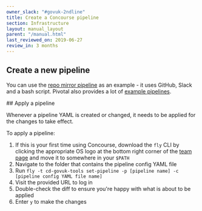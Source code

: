 ```yaml
---
owner_slack: "#govuk-2ndline"
title: Create a Concourse pipeline
section: Infrastructure
layout: manual_layout
parent: "/manual.html"
last_reviewed_on: 2019-06-27
review_in: 3 months
---
```


## Create a new pipeline

You can use the [repo mirror pipeline](https://github.com/alphagov/govuk-repo-mirror/blob/master/concourse.yml) as an example - it uses GitHub, Slack and a bash script. Pivotal also provides a lot of [example pipelines](https://github.com/pivotalservices/concourse-pipeline-samples).

## Apply a pipeline

Whenever a pipeline YAML is created or changed, it needs to be applied for the changes to take effect.

To apply a pipeline:

1. If this is your first time using Concourse, download the `fly` CLI by clicking the appropriate OS logo at the bottom right corner of the [team page](https://cd.gds-reliability.engineering/teams/govuk-tools) and move it to somewhere in your `$PATH`
2. Navigate to the folder that contains the pipeline config YAML file
3. Run `fly -t cd-govuk-tools set-pipeline -p [pipeline name] -c [pipeline config YAML file name]`
4. Visit the provided URL to log in
5. Double-check the diff to ensure you're happy with what is about to be applied
6. Enter `y` to make the changes
